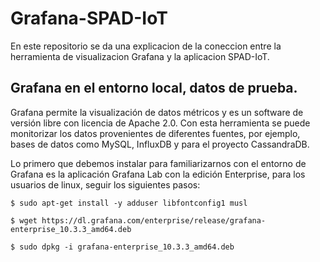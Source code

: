 # Grafana-SPAD-IoT
En este repositorio se da una explicacion de la coneccion entre la herramienta de visualizacion Grafana y la aplicacion SPAD-IoT.

## Grafana en el entorno local, datos de prueba.

Grafana permite la visualización de datos métricos y es un software de versión libre con licencia de Apache 2.0. Con esta herramienta se puede monitorizar los datos provenientes de diferentes fuentes, por ejemplo, bases de datos como MySQL, InfluxDB y para el proyecto CassandraDB.

Lo primero que debemos instalar para familiarizarnos con el entorno de Grafana es la aplicación Grafana Lab con la edición Enterprise, para los usuarios de linux, seguir los siguientes pasos:

`$ sudo apt-get install -y adduser libfontconfig1 musl`

`$ wget https://dl.grafana.com/enterprise/release/grafana-enterprise_10.3.3_amd64.deb`

`$ sudo dpkg -i grafana-enterprise_10.3.3_amd64.deb`


